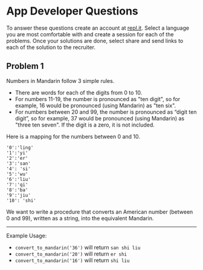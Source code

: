 # App Developer Questions

To answer these questions create an account at [repl.it](https://repl.it/). Select a language you are most comfortable with and create a session for each of the problems. Once your solutions are done, select share and send links to each of the solution to the recruiter.

## Problem 1

Numbers in Mandarin follow 3 simple rules.
- There are words for each of the digits from 0 to 10.
- For numbers 11-19, the number is pronounced as "ten digit", so for example, 16 would be pronounced (using Mandarin) as "ten six".
- For numbers between 20 and 99, the number is pronounced as “digit ten digit”, so for example, 37 would be pronounced (using Mandarin) as "three ten seven". If the digit is a zero, it is not included.

Here is a mapping for the numbers between 0 and 10.
```
'0':'ling'
'1':'yi'
'2':'er'
'3':'san'
'4': 'si'
'5':'wu'
'6':'liu'
'7':'qi'
'8':'ba'
'9':'jiu'
'10': 'shi'
```

We want to write a procedure that converts an American number (between 0 and 99), written as a string, into the equivalent Mandarin.
________________________________________
Example Usage:
- `convert_to_mandarin('36')` will return `san shi liu`
- `convert_to_mandarin('20')` will return `er shi`
- `convert_to_mandarin('16')` will return `shi liu`

